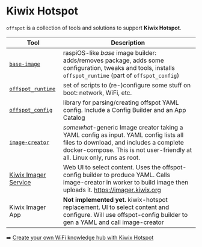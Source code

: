 # Kiwix Hotspot

`offspot` is a collection of tools and solutions to support **Kiwix Hotspot**.

| Tool                                                              | Description                                                                                                                                                                                                  |
| ----------------------------------------------------------------- | ------------------------------------------------------------------------------------------------------------------------------------------------------------------------------------------------------------ |
| [`base-image`](https://github.com/offspot/base-image)             | raspiOS-like _base_ image builder: adds/removes package, adds some configuration, tweaks and tools, installs `offspot_runtime` (part of `offspot_config`)                                                    |
| [`offspot_runtime`](https://github.com/offspot/offspot-config)    | set of scripts to (re-)configure some stuff on boot: network, WiFi, etc.                                                                                                                                     |
| [`offspot_config`](https://github.com/offspot/offspot-config)     | library for parsing/creating offspot YAML config. Include a Config Builder and an App Catalog                                                                                                                |
| [`image-creator`](https://github.com/offspot/image-creator)       | _somewhat_-generic Image creator taking a YAML config as input. YAML config lists all files to download, and includes a complete docker-compose. This is not user-friendly at all. Linux only, runs as root. |
| [Kiwix Imager Service](https://github.com/offspot/imager-service) | Web UI to select content. Uses the offspot-config builder to produce YAML. Calls image-creator in worker to build image then uploads it. https://imager.kiwix.org                                            |
| Kiwix Imager App                                                  | **Not implemented yet**. kiwix-hotspot replacement. UI to select content and configure. Will use offspot-config builder to gen a YAML and call image-creator                                                 |

➡️ [Create your own WiFi knowledge hub with Kiwix Hotspot](https://github.com/offspot/overview/blob/main/docs/Kiwix%20Hotspot%20Tutorial.md)
